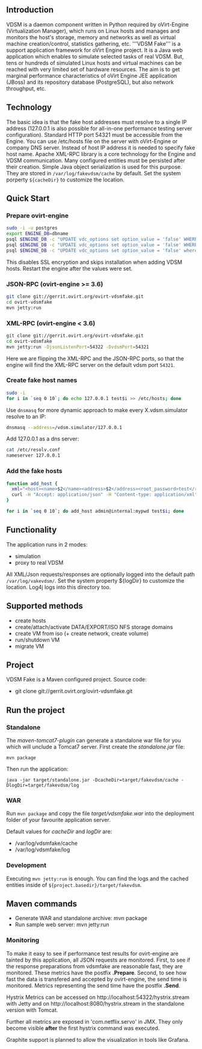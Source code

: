## Introduction
VDSM is a daemon component written in Python required by oVirt-Engine (Virtualization Manager), which runs on Linux hosts and manages and monitors the host's storage, memory and networks as well as virtual machine creation/control, statistics gathering, etc.
'''VDSM Fake''' is a support application framework for oVirt Engine project. It is a Java web application which enables to simulate selected tasks of real VDSM. But, tens or hundreds of simulated Linux hosts and virtual machines can be reached with very limited set of hardware resources.
The aim is to get marginal performance characteristics of oVirt Engine JEE application (JBoss) and its repository database (PostgreSQL), but also network throughput, etc.

## Technology
The basic idea is that the fake host addresses must resolve to a single IP address (127.0.0.1 is also possible for all-in-one performance testing server configuration). Standard HTTP port 54321 must be accessible from the Engine. You can use /etc/hosts file on the server with oVirt-Engine or company DNS server. Instead of host IP address it is needed to specify fake host name.
Apache XML-RPC library is a core technology for the Engine and VDSM communication.
Many configured entities must be persisted after their creation. Simple Java object serialization is used for this
purpose. They are stored in `/var/log/fakevdsm/cache` by default. Set the system porperty `${cacheDir}` to customize
the location.

## Quick Start

### Prepare ovirt-engine

```bash
sudo -i -u postgres
export ENGINE_DB=dbname
psql $ENGINE_DB -c "UPDATE vdc_options set option_value = 'false' WHERE option_name = 'SSLEnabled';"
psql $ENGINE_DB -c "UPDATE vdc_options set option_value = 'false' WHERE option_name = 'EncryptHostCommunication';"
psql $ENGINE_DB -c "UPDATE vdc_options set option_value = 'false' where option_name = 'InstallVds'"
```

This disables SSL encryption and skips installation when adding VDSM hosts. Restart the engine after the values were
set.

### JSON-RPC (ovirt-engine >= 3.6)

```bash
git clone git://gerrit.ovirt.org/ovirt-vdsmfake.git
cd ovirt-vdsmfake
mvn jetty:run
```

### XML-RPC (ovirt-engine < 3.6)

```bash
git clone git://gerrit.ovirt.org/ovirt-vdsmfake.git
cd ovirt-vdsmfake
mvn jetty:run -DjsonListenPort=54322 -DvdsmPort=54321
```

Here we are flipping the XML-RPC and the JSON-RPC ports, so that the engine will find the XML-RPC server on the default
vdsm port `54321`.

### Create fake host names

```bash
sudo -i
for i in `seq 0 10`; do echo 127.0.0.1 test$i >> /etc/hosts; done
```

Use `dnsmasq` for more dynamic approach to make every X.vdsm.simulator resolve to an IP:

```bash
dnsmasq --address=/vdsm.simulator/127.0.0.1
```

Add 127.0.0.1 as a dns server:
```bash
cat /etc/resolv.conf
nameserver 127.0.0.1
```

### Add the fake hosts

```bash
function add_host {
  xml="<host><name>$2</name><address>$2</address><root_password>test</root_password></host>"
  curl -H "Accept: application/json" -H "Content-type: application/xml" -X POST --user $1 http://localhost:8080/ovirt-engine/api/hosts --data "$xml"
}

for i in `seq 0 10`; do add_host admin@internal:mypwd test$i; done
```

## Functionality
The application runs in 2 modes:
* simulation
* proxy to real VDSM

All XML/Json requests/responses are optionally logged into the default path `/var/log/vakevdsm/`. Set the
system property ${logDir} to customize the location. Log4j logs into this directory too.

## Supported methods
* create hosts
* create/attach/activate DATA/EXPORT/ISO NFS storage domains
* create VM from iso (+ create network, create volume)
* run/shutdown VM
* migrate VM

## Project
VDSM Fake is a Maven configured project. Source code:
* git clone git://gerrit.ovirt.org/ovirt-vdsmfake.git

## Run the project

### Standalone

The *maven-tomcat7-plugin* can generate a standalone war file for you which
will unclude a Tomcat7 server.  First create the *standalone.jar* file:

```
mvn package
```

Then run the application:

```
java -jar target/standalone.jar -DcacheDir=target/fakevdsm/cache -DlogDir=target/fakevdsm/log
```

### WAR

Run `mvn package` and copy the file *target/vdsmfake.war* into the deployment
folder of your favourite application server.

Default values for *cacheDir* and *logDir* are:
* /var/log/vdsmfake/cache
* /var/log/vdsmfake/log

### Development

Executing `mvn jetty:run` is enough. You can find the logs and the cached
entities inside of  `${project.basedir}/target/fakevdsm`.

## Maven commands
* Generate WAR and standalone archive: mvn package
* Run sample web server: mvn jetty:run

### Monitoring

To make it easy to see if performance test results for ovirt-engine are tainted
by this application, all JSON requests are monitored.
First, to see if the response preparations from vdsmfake are reasonable fast,
they are monitored. These metrics have the postfix **.Prepare**.
Second, to see how fast the data is transfered and accepted by ovirt-engine,
the send time is monitored. Metrics representing the send time have the postfix
**.Send**.

Hystrix Metrics can be accessed on http://localhost:54322/hystrix.stream with
Jetty and on http://localhost:8080/hystrix.stream in the standalone version
with Tomcat.

Further all metrics are exposed in 'com.netflix.servo' in JMX. They only become
visible **after** the first hystrix command was executed.

Graphite support is planned to allow the visualization in tools like Grafana.
